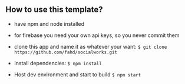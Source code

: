 ## How to use this template?

- have npm and node installed

- for firebase you need your own api keys, so you never commit them

- clone this app and name it as whatever your want:
`$ git clone https://github.com/fahd/socialworks.git`

- Install dependencies:
`$ npm install`

- Host dev environment and start to build
`$ npm start`
